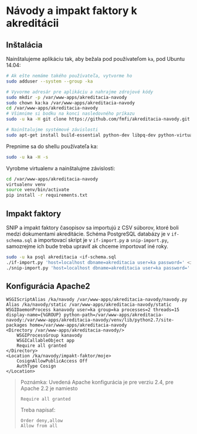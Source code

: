 # Návody a impakt faktory k akreditácii

## Inštalácia

Nainštalujeme aplikáciu tak, aby bežala pod používateľom `ka`, pod Ubuntu 14.04:

```bash
# Ak ešte nemáme takého používateľa, vytvorme ho
sudo adduser --system --group -ka

# Vyvorme adresár pre aplikáciu a nahrajme zdrojové kódy
sudo mkdir -p /var/www-apps/akreditacia-navody
sudo chown ka:ka /var/www-apps/akreditacia-navody
cd /var/www-apps/akreditacia-navody
# Všimnime si bodku na konci nasledovného príkazu
sudo -u ka -H git clone https://github.com/fmfi/akreditacia-navody.git .

# Nainštalujme systémové závislosti
sudo apt-get install build-essential python-dev libpq-dev python-virtualenv
```

Prepnime sa do shellu používateľa ka:

```bash
sudo -u ka -H -s
```

Vyrobme virtualenv a nainštalujme závislosti:
 
```bash
cd /var/www-apps/akreditacia-navody
virtualenv venv
source venv/bin/activate
pip install -r requirements.txt
```

## Impakt faktory

SNIP a impakt faktory časopisov sa importujú z CSV súborov, ktoré boli medzi dokumentami akreditácie.
Schéma PostgreSQL databázy je v `if-schema.sql` a importovací skript je v `if-import.py` a `snip-import.py`,
samozrejme ich bude treba upraviť ak chceme importovať iné roky.

```bash
sudo -u ka psql akreditacia <if-schema.sql
./if-import.py 'host=localhost dbname=akreditacia user=ka password=' <if-subor.csv
./snip-import.py 'host=localhost dbname=akreditacia user=ka password=' <snip-subor.csv
```

## Konfigurácia Apache2

```ApacheConf
WSGIScriptAlias /ka/navody /var/www-apps/akreditacia-navody/navody.py
Alias /ka/navody/static /var/www-apps/akreditacia-navody/static
WSGIDaemonProcess kanavody user=ka group=ka processes=2 threads=15 display-name={%GROUP} python-path=/var/www-apps/akreditacia-navody:/var/www-apps/akreditacia-navody/venv/lib/python2.7/site-packages home=/var/www-apps/akreditacia-navody
<Directory /var/www-apps/akreditacia-navody/>
	WSGIProcessGroup kanavody
	WSGICallableObject app
	Require all granted
</Directory>
<Location /ka/navody/impakt-faktor/moje>
	CosignAllowPublicAccess Off
	AuthType Cosign
</Location>
```

> Poznámka: Uvedená Apache konfigurácia je pre verziu 2.4, pre Apache 2.2 je namiesto
> 
> ```ApacheConf
> Require all granted
> ```
>
> Treba napísať:
>
> ```ApacheConf
> Order deny,allow
> Allow from all
> ```